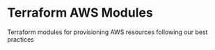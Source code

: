 # Terraform AWS Modules
Terraform modules for provisioning AWS resources following our best practices
